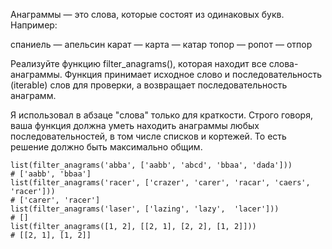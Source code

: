 Анаграммы — это слова, которые состоят из одинаковых букв. Например:

спаниель — апельсин
карат — карта — катар
топор — ропот — отпор

Реализуйте функцию filter_anagrams(), которая находит все слова-анаграммы. Функция принимает исходное слово и последовательность (iterable) слов для проверки, а возвращает последовательность анаграмм.

Я использовал в абзаце "слова" только для краткости. Строго говоря, ваша функция должна уметь находить анаграммы любых последовательностей, в том числе списков и кортежей. То есть решение должно быть максимально общим.

```
list(filter_anagrams('abba', ['aabb', 'abcd', 'bbaa', 'dada']))
# ['aabb', 'bbaa']
list(filter_anagrams('racer', ['crazer', 'carer', 'racar', 'caers', 'racer']))
# ['carer', 'racer']
list(filter_anagrams('laser', ['lazing', 'lazy',  'lacer']))
# []
list(filter_anagrams([1, 2], [[2, 1], [2, 2], [1, 2]]))
# [[2, 1], [1, 2]]
```